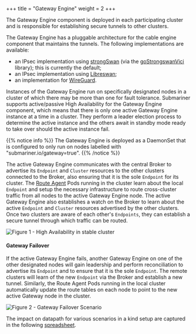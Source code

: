 +++
title =  "Gateway Engine"
weight = 2
+++

The Gateway Engine component is deployed in each participating cluster and
is responsible for establishing secure tunnels to other clusters.

The Gateway Engine has a pluggable architecture for the cable engine component
that maintains the tunnels. The following implementations are available:

* an IPsec implementation using [strongSwan](https://www.strongswan.org/) (via the
  [goStrongswanVici](https://github.com/bronze1man/goStrongswanVici) library);
  this is currently the default;
* an IPsec implementation using [Libreswan](https://libreswan.org/);
* an implementation for [WireGuard](https://www.wireguard.com/).

Instances of the Gateway Engine run on specifically designated nodes in a
cluster of which there may be more than one for fault tolerance. Submariner
supports active/passive High Availability for the Gateway Engine component,
which means that there is only one active Gateway Engine instance at a time
in a cluster. They perform a leader election process to determine the active
instance and the others await in standby mode ready to take over should the
active instance fail.

{{% notice info %}}
The Gateway Engine is deployed as a DaemonSet that is configured to only run
on nodes labelled with "submariner.io/gateway=true".
{{% /notice %}}

The active Gateway Engine communicates with the central Broker to advertise
its `Endpoint` and `Cluster` resources to the other clusters connected to the
Broker, also ensuring that it is the sole `Endpoint` for its cluster. The
[Route Agent](../route-agent/) Pods running in the cluster learn about the
local `Endpoint` and setup the necessary infrastructure to route cross-cluster
traffic from all nodes to the active Gateway Engine node. The active Gateway Engine
also establishes a watch on the Broker to learn about the active `Endpoint` and
`Cluster` resources advertised by the other clusters. Once two clusters are
aware of each other's `Endpoints`, they can establish a secure tunnel through
which traffic can be routed.

![Figure 1 - High Availability in stable cluster](/images/high-availability/HA_Cluster1.png)
<!-- Image Source: https://docs.google.com/presentation/d/180CtHZnr9PP5Rh98VEmkQz3ovc5AGXG9wosoHMLhgaY/edit -->

#### Gateway Failover

If the active Gateway Engine fails, another Gateway Engine on one of the
other designated nodes will gain leadership and perform reconciliation to
advertise its `Endpoint` and to ensure that it is the sole `Endpoint`. The
remote clusters will learn of the new `Endpoint` via the Broker and establish
a new tunnel. Similarly, the Route Agent Pods running in the local cluster
automatically update the route tables on each node to point to the new active
Gateway node in the cluster.

![Figure 2 - Gateway Failover Scenario](/images/high-availability/HA_Cluster2.png)
<!-- Image Source: https://docs.google.com/presentation/d/180CtHZnr9PP5Rh98VEmkQz3ovc5AGXG9wosoHMLhgaY/edit -->

The impact on datapath for various scenarios in a kind setup are captured in the
following [spreadsheet](https://docs.google.com/spreadsheets/d/1JsXsyRDDXkp6t55Gm-NP5EggWTyYi2yo27pyuDYwlpc/edit#gid=0).
